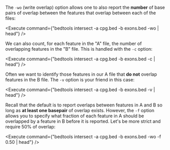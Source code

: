 <script>
import Execute from "$components/Execute.svelte";
</script>

The `-wo` (write overlap) option allows one to also report the **number** of base pairs of overlap between the features that overlap between each of the files:

<Execute command={"bedtools intersect -a cpg.bed -b exons.bed -wo | head"} />

We can also count, for each feature in the "A" file, the number of overlapping features in the "B" file. This is handled with the `-c` option:

<Execute command={"bedtools intersect -a cpg.bed -b exons.bed -c | head"} />

Often we want to identify those features in our A file that **do not** overlap features in the B file. The `-v` option is your friend in this case:

<Execute command={"bedtools intersect -a cpg.bed -b exons.bed -v | head"} />

Recall that the default is to report overlaps between features in A and B so long as **at least one basepair** of overlap exists. However, the `-f` option allows you to specify what fraction of each feature in A should be overlapped by a feature in B before it is reported. Let's be more strict and require 50% of overlap:

<Execute command={"bedtools intersect -a cpg.bed -b exons.bed -wo -f 0.50 | head"} />
